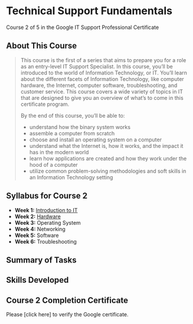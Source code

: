 # Technical Support Fundamentals
Course 2 of 5 in the Google IT Support Professional Certificate
## About This Course
> This course is the first of a series that aims to prepare you for a role as an entry-level IT Support Specialist. In this course, you’ll be introduced to the world of Information Technology, or IT. You’ll learn about the different facets of Information Technology, like computer hardware, the Internet, computer software, troubleshooting, and customer service. This course covers a wide variety of topics in IT that are designed to give you an overview of what’s to come in this certificate program.
>
> By the end of this course, you’ll be able to:
> - understand how the binary system works
> - assemble a computer from scratch
> - choose and install an operating system on a computer
> - understand what the Internet is, how it works, and the impact it has in the modern world
> - learn how applications are created and how they work under the hood of a computer
> - utilize common problem-solving methodologies and soft skills in an Information Technology setting
## Syllabus for Course 2
- **Week 1:** [Introduction to IT](https://github.com/KailaniBailey/Google-IT-Support-Professional-Certificate/tree/main/Technical%20Support%20Fundamentals/Introduction%20to%20IT)
- **Week 2:** [Hardware](https://github.com/KailaniBailey/Google-IT-Support-Professional-Certificate/tree/main/Technical%20Support%20Fundamentals/Hardware)
- **Week 3:** Operating System
- **Week 4:** Networking
- **Week 5:** Software
- **Week 6:** Troubleshooting
## Summary of Tasks
## Skills Developed
## Course 2 Completion Certificate
Please [click here] to verify the Google certificate.
